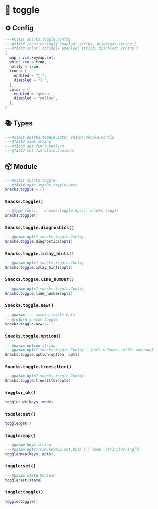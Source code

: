 # 🍿 toggle

<!-- docgen -->

## ⚙️ Config

```lua
---@class snacks.toggle.Config
---@field icon? string|{ enabled: string, disabled: string }
---@field color? string|{ enabled: string, disabled: string }
{
  map = vim.keymap.set,
  which_key = true,
  notify = true,
  icon = {
    enabled = " ",
    disabled = " ",
  },
  color = {
    enabled = "green",
    disabled = "yellow",
  },
}
```

## 📚 Types

```lua
---@class snacks.toggle.Opts: snacks.toggle.Config
---@field name string
---@field get fun():boolean
---@field set fun(state:boolean)
```

## 📦 Module

```lua
---@class snacks.toggle
---@field opts snacks.toggle.Opts
Snacks.toggle = {}
```

### `Snacks.toggle()`

```lua
---@type fun(... :snacks.toggle.Opts): snacks.toggle
Snacks.toggle()
```

### `Snacks.toggle.diagnostics()`

```lua
---@param opts? snacks.toggle.Config
Snacks.toggle.diagnostics(opts)
```

### `Snacks.toggle.inlay_hints()`

```lua
---@param opts? snacks.toggle.Config
Snacks.toggle.inlay_hints(opts)
```

### `Snacks.toggle.line_number()`

```lua
---@param opts? snacks.toggle.Config
Snacks.toggle.line_number(opts)
```

### `Snacks.toggle.new()`

```lua
---@param ... snacks.toggle.Opts
---@return snacks.toggle
Snacks.toggle.new(...)
```

### `Snacks.toggle.option()`

```lua
---@param option string
---@param opts? snacks.toggle.Config | {on?: unknown, off?: unknown}
Snacks.toggle.option(option, opts)
```

### `Snacks.toggle.treesitter()`

```lua
---@param opts? snacks.toggle.Config
Snacks.toggle.treesitter(opts)
```

### `toggle:_wk()`

```lua
toggle:_wk(keys, mode)
```

### `toggle:get()`

```lua
toggle:get()
```

### `toggle:map()`

```lua
---@param keys string
---@param opts? vim.keymap.set.Opts | { mode: string|string[]}
toggle:map(keys, opts)
```

### `toggle:set()`

```lua
---@param state boolean
toggle:set(state)
```

### `toggle:toggle()`

```lua
toggle:toggle()
```
